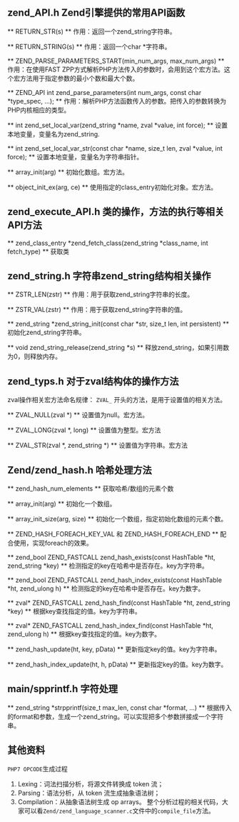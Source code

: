 ## zend_API.h Zend引擎提供的常用API函数

** RETURN_STR(s) ** 
作用：返回一个zend_string字符串。

** RETURN_STRING(s) ** 
作用：返回一个char *字符串。

** ZEND_PARSE_PARAMETERS_START(min_num_args, max_num_args) **
作用：在使用FAST ZPP方式解析PHP方法传入的参数时，会用到这个宏方法。这个宏方法用于指定参数的最小个数和最大个数。

** ZEND_API int zend_parse_parameters(int num_args, const char *type_spec, ...); **
作用：解析PHP方法函数传入的参数。把传入的参数转换为PHP内核相应的类型。

** int zend_set_local_var(zend_string *name, zval *value, int force); **
设置本地变量，变量名为zend_string. 

** int zend_set_local_var_str(const char *name, size_t len, zval *value, int force); **
设置本地变量，变量名为字符串指针。

** array_init(arg) **
初始化数组。宏方法。

** object_init_ex(arg, ce) **
使用指定的class_entry初始化对象。宏方法。

## zend_execute_API.h 类的操作，方法的执行等相关API方法

** zend_class_entry *zend_fetch_class(zend_string *class_name, int fetch_type) **
获取类

## zend_string.h 字符串zend_string结构相关操作

** ZSTR_LEN(zstr) **
作用：用于获取zend_string字符串的长度。

** ZSTR_VAL(zstr) **
作用：用于获取zend_string字符串的值。

** zend_string *zend_string_init(const char *str, size_t len, int persistent) **
初始化zend_string字符串。

** void zend_string_release(zend_string *s) **
释放zend_string，如果引用数为0，则释放内存。

## zend_typs.h 对于zval结构体的操作方法

zval操作相关宏方法命名规律：
`ZVAL_` 开头的方法，是用于设置值的相关方法。

** ZVAL_NULL(zval *) **
设置值为null。宏方法。

** ZVAL_LONG(zval *, long) **
设置值为整型。宏方法

** ZVAL_STR(zval *, zend_string *) **
设置值为字符串。宏方法

## Zend/zend_hash.h 哈希处理方法

** zend_hash_num_elements **
获取哈希/数组的元素个数

** array_init(arg) **
初始化一个数组。

** array_init_size(arg, size) **
初始化一个数组，指定初始化数组的元素个数。

** ZEND_HASH_FOREACH_KEY_VAL 和 ZEND_HASH_FOREACH_END **
配合使用，实现foreach的效果。

** zend_bool ZEND_FASTCALL zend_hash_exists(const HashTable *ht, zend_string *key) **
检测指定的key在哈希中是否存在。key为字符串。

** zend_bool ZEND_FASTCALL zend_hash_index_exists(const HashTable *ht, zend_ulong h) **
检测指定的key在哈希中是否存在。key为数字。

** zval* ZEND_FASTCALL zend_hash_find(const HashTable *ht, zend_string *key) **
根据key查找指定的值。key为字符串。

** zval* ZEND_FASTCALL zend_hash_index_find(const HashTable *ht, zend_ulong h) **
根据key查找指定的值。key为数字。

** zend_hash_update(ht, key, pData) **
更新指定key的值。key为字符串。

** zend_hash_index_update(ht, h, pData) **
更新指定key的值。key为数字。

## main/spprintf.h 字符处理

** zend_string *strpprintf(size_t max_len, const char *format, ...) **
根据传入的format和参数，生成一个zend_string。可以实现把多个参数拼接成一个字符串。

## 其他资料

`PHP7 OPCODE`生成过程

1. Lexing：词法扫描分析，将源文件转换成 token 流；
2. Parsing：语法分析，从 token 流生成抽象语法树；
3. Compilation：从抽象语法树生成 op arrays。
整个分析过程的相关代码，大家可以看`Zend/zend_language_scanner.c`文件中的`compile_file`方法。